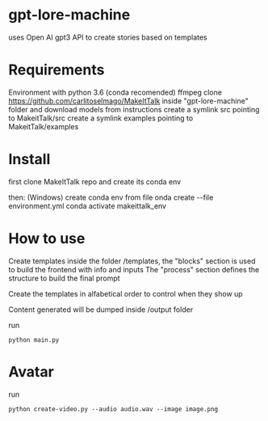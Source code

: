 # gpt-lore-machine

uses Open AI gpt3 API to create stories based on templates

# Requirements
Environment with python 3.6 (conda recomended)
ffmpeg
clone https://github.com/carlitoselmago/MakeItTalk inside "gpt-lore-machine" folder and download models from instructions
create a symlink src pointing to MakeitTalk/src
create a symlink examples pointing to MakeitTalk/examples

# Install

first clone MakeItTalk repo and create its conda env

then:
(Windows)
create conda env from file 
onda create  --file environment.yml
conda activate makeittalk_env

# How to use
Create templates inside the folder /templates, the "blocks" section is used to build the frontend with info and inputs
The "process" section defines the structure to build the final prompt

Create the templates in alfabetical order to control when they show up

Content generated will be dumped inside /output folder

run 
```
python main.py
```


# Avatar
run
```
python create-video.py --audio audio.wav --image image.png
```